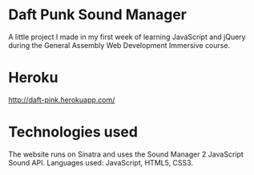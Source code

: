 # Daft Punk Sound Manager
A little project I made in my first week of learning JavaScript and jQuery during the General Assembly Web Development Immersive course. 

# Heroku
http://daft-pink.herokuapp.com/

# Technologies used
The website runs on Sinatra and uses the Sound Manager 2 JavaScript Sound API. Languages used: JavaScript, HTML5, CSS3.


